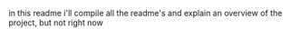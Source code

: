 in this readme i'll compile all the readme's and explain an overview of the project, but not right now
